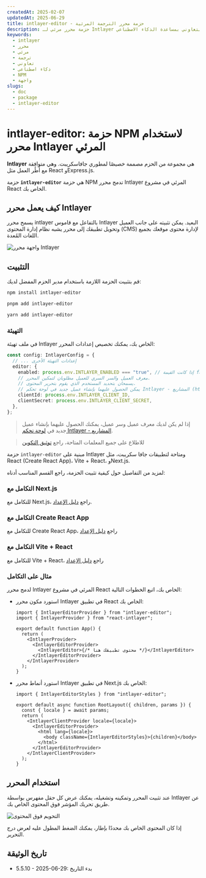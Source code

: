 ```yaml
---
createdAt: 2025-02-07
updatedAt: 2025-06-29
title: intlayer-editor - حزمة محرر الترجمة المرئية
description: حزمة محرر مرئي لـ Intlayer توفر واجهة بديهية لإدارة الترجمات وتحرير المحتوى التعاوني بمساعدة الذكاء الاصطناعي.
keywords:
  - intlayer
  - محرر
  - مرئي
  - ترجمة
  - تعاوني
  - ذكاء اصطناعي
  - NPM
  - واجهة
slugs:
  - doc
  - package
  - intlayer-editor
---
```


# intlayer-editor: حزمة NPM لاستخدام محرر Intlayer المرئي

**Intlayer** هي مجموعة من الحزم مصممة خصيصًا لمطوري جافاسكريبت. وهي متوافقة مع أُطُر العمل مثل React وExpress.js.

حزمة **`intlayer-editor`** هي حزمة NPM تدمج محرر Intlayer المرئي في مشروع React الخاص بك.

## كيف يعمل محرر Intlayer

يسمح محرر intlayer بالتفاعل مع قاموس Intlayer البعيد. يمكن تثبيته على جانب العميل وتحويل تطبيقك إلى محرر يشبه نظام إدارة المحتوى (CMS) لإدارة محتوى موقعك بجميع اللغات المُعدة.

![واجهة محرر Intlayer](https://github.com/aymericzip/intlayer/blob/main/docs/assets/intlayer_editor_ui.png)

## التثبيت

قم بتثبيت الحزمة اللازمة باستخدام مدير الحزم المفضل لديك:

```bash packageManager="npm"
npm install intlayer-editor
```

```bash packageManager="pnpm"
pnpm add intlayer-editor
```

```bash packageManager="yarn"
yarn add intlayer-editor
```

### التهيئة

في ملف تهيئة Intlayer الخاص بك، يمكنك تخصيص إعدادات المحرر:

```typescript
const config: IntlayerConfig = {
  // ... إعدادات التهيئة الأخرى
  editor: {
    enabled: process.env.INTLAYER_ENABLED === "true", // إذا كانت القيمة false، يكون المحرر غير نشط ولا يمكن الوصول إليه.
    // معرف العميل والسر السري للعميل مطلوبان لتمكين المحرر.
    // يسمحان بتحديد المستخدم الذي يقوم بتحرير المحتوى.
    // يمكن الحصول عليهما بإنشاء عميل جديد في لوحة تحكم Intlayer - المشاريع (https://intlayer.org/dashboard/projects).
    clientId: process.env.INTLAYER_CLIENT_ID,
    clientSecret: process.env.INTLAYER_CLIENT_SECRET,
  },
};
```

> إذا لم يكن لديك معرف عميل وسر عميل، يمكنك الحصول عليهما بإنشاء عميل جديد في [لوحة تحكم Intlayer - المشاريع](https://intlayer.org/dashboard/projects).

> للاطلاع على جميع المعلمات المتاحة، راجع [توثيق التكوين](https://github.com/aymericzip/intlayer/blob/main/docs/docs/ar/configuration.md)

حزمة `intlayer-editor` مبنية على Intlayer ومتاحة لتطبيقات جافا سكريبت، مثل React (Create React App)، Vite + React، وNext.js.

لمزيد من التفاصيل حول كيفية تثبيت الحزمة، راجع القسم المناسب أدناه:

### التكامل مع Next.js

للتكامل مع Next.js، راجع [دليل الإعداد](https://github.com/aymericzip/intlayer/blob/main/docs/docs/ar/intlayer_with_nextjs_15.md).

### التكامل مع Create React App

للتكامل مع Create React App، راجع [دليل الإعداد](https://github.com/aymericzip/intlayer/blob/main/docs/docs/ar/intlayer_with_create_react_app.md)

### التكامل مع Vite + React

للتكامل مع Vite + React، راجع [دليل الإعداد](https://github.com/aymericzip/intlayer/blob/main/docs/docs/ar/intlayer_with_vite+react.md)

### مثال على التكامل

لدمج محرر Intlayer المرئي في مشروع React الخاص بك، اتبع الخطوات التالية:

- استورد مكون محرر Intlayer في تطبيق React الخاص بك:

  ```tsx fileName="src/App.jsx"
  import { IntlayerEditorProvider } from "intlayer-editor";
  import { IntlayerProvider } from "react-intlayer";

  export default function App() {
    return (
      <IntlayerProvider>
        <IntlayerEditorProvider>
          <IntlayerEditor>{/* محتوى تطبيقك هنا */}</IntlayerEditor>
        </IntlayerEditorProvider>
      </IntlayerProvider>
    );
  }
  ```

- استورد أنماط محرر Intlayer في تطبيق Next.js الخاص بك:

  ```tsx fileName="src/app/[locale]/layout.jsx"
  import { IntlayerEditorStyles } from "intlayer-editor";

  export default async function RootLayout({ children, params }) {
    const { locale } = await params;
    return (
      <IntlayerClientProvider locale={locale}>
        <IntlayerEditorProvider>
          <html lang={locale}>
            <body className={IntlayerEditorStyles}>{children}</body>
          </html>
        </IntlayerEditorProvider>
      </IntlayerClientProvider>
    );
  }
  ```

## استخدام المحرر

عند تثبيت المحرر وتمكينه وتشغيله، يمكنك عرض كل حقل مفهرس بواسطة Intlayer عن طريق تحريك المؤشر فوق المحتوى الخاص بك.

![التحويم فوق المحتوى](https://github.com/aymericzip/intlayer/blob/main/docs/assets/intlayer_editor_hover_content.png)

إذا كان المحتوى الخاص بك محددًا بإطار، يمكنك الضغط المطول عليه لعرض درج التحرير.

## تاريخ الوثيقة

- 5.5.10 - 2025-06-29: بدء التاريخ
